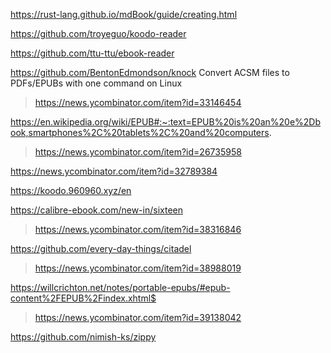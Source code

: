 https://rust-lang.github.io/mdBook/guide/creating.html

https://github.com/troyeguo/koodo-reader

https://github.com/ttu-ttu/ebook-reader

https://github.com/BentonEdmondson/knock Convert ACSM files to PDFs/EPUBs with one command on Linux
> https://news.ycombinator.com/item?id=33146454

https://en.wikipedia.org/wiki/EPUB#:~:text=EPUB%20is%20an%20e%2Dbook,smartphones%2C%20tablets%2C%20and%20computers.
> https://news.ycombinator.com/item?id=26735958

https://news.ycombinator.com/item?id=32789384

https://koodo.960960.xyz/en

https://calibre-ebook.com/new-in/sixteen
> https://news.ycombinator.com/item?id=38316846

https://github.com/every-day-things/citadel
> https://news.ycombinator.com/item?id=38988019

https://willcrichton.net/notes/portable-epubs/#epub-content%2FEPUB%2Findex.xhtml$
> https://news.ycombinator.com/item?id=39138042

https://github.com/nimish-ks/zippy